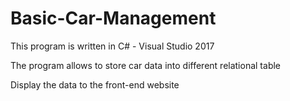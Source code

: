 # Basic-Car-Management
This program is written in C# - Visual Studio 2017 

The program allows to store car data into different relational table

Display the data to the front-end website
